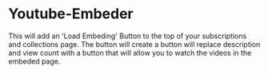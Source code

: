 Youtube-Embeder
===============

This will add an 'Load Embeding' Button to the top of your subscriptions and collections page. The button will create a button will replace description and view count with a button that will allow you to watch the videos in the embeded page.
